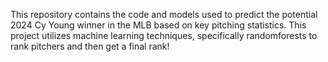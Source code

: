 This repository contains the code and models used to predict the potential 2024 Cy Young winner in the MLB based on key pitching statistics. This project utilizes machine learning techniques, specifically randomforests to rank pitchers and then get a final rank!
